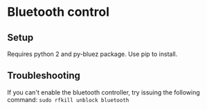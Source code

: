 # Bluetooth control
## Setup
Requires python 2 and py-bluez package. Use pip to install.
## Troubleshooting
If you can't enable the bluetooth controller, try issuing the following command:
`sudo rfkill unblock bluetooth`
